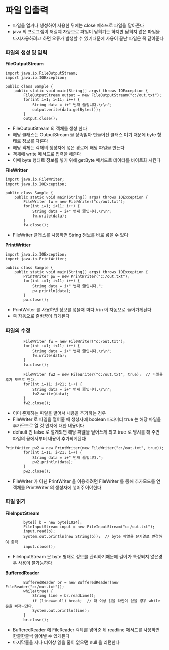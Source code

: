 # 파일 입출력

- 파일을 열거나 생성하여 사용한 뒤에는 close 메소드로 파일을 닫아준다
- java 의 프로그램이 꺼질떄 자동으로 파일이 닫히기는 하지만 닫히지 않은 파일을 다시사용하려고 하면 오류가 발생할 수 있기때문에 사용이 끝난 파일은 꼭 닫아준다

### **파일의 생성 및 입력**

**FileOutputStream**

```
import java.io.FileOutputStream;
import java.io.IOException;

public class Sample {
    public static void main(String[] args) throws IOException {
        FileOutputStream output = new FileOutputStream("c:/out.txt");
        for(int i=1; i<11; i++) {
            String data = i+" 번째 줄입니다.\r\n";
            output.write(data.getBytes());
        }
        output.close();
```

- FileOutputStream 의 객체를 생성 한다
- 해당 클래스는 OutputStream 을 상속받아 만들어진 클래스 이기 때문에 byte 형태로 정보를 다룬다
- 해당 객체는 객체의 생성자에 넣은 경로에 해당 파일을 만든다
- 객체에 write 메서드로 입력을 해준다
- 이때 byte 형태로 정보를 넣기 위해 getByte 메서드로 데이터를 바이트화 시킨다

**FileWritter**

```
import java.io.FileWriter;
import java.io.IOException;

public class Sample {
    public static void main(String[] args) throws IOException {
        FileWriter fw = new FileWriter("c:/out.txt");
        for(int i=1; i<11; i++) {
            String data = i+" 번째 줄입니다.\r\n";
            fw.write(data);
        }
        fw.close();
```

- FileWriter 클래스를 사용하면 String 정보를 바로 넣을 수 있다

**PrintWritter**

```
import java.io.IOException;
import java.io.PrintWriter;

public class Sample {
    public static void main(String[] args) throws IOException {
        PrintWriter pw = new PrintWriter("c:/out.txt");
        for(int i=1; i<11; i++) {
            String data = i+" 번째 줄입니다.";
            pw.println(data);
        }
        pw.close();
```

- PrintWriter 를 사용하면 정보를 넣을때 마다 /r/n 이 자동으로 들어가게된다
- 즉 자동으로 줄바꿈이 되게된다

### **파일의 수정**

```
        FileWriter fw = new FileWriter("c:/out.txt");
        for(int i=1; i<11; i++) {
            String data = i+" 번째 줄입니다.\r\n";
            fw.write(data);
        }
        fw.close();

        FileWriter fw2 = new FileWriter("c:/out.txt", true);  // 파일을 추가 모드로 연다.
        for(int i=11; i<21; i++) {
            String data = i+" 번째 줄입니다.\r\n";
            fw2.write(data);
        }
        fw2.close();
```

- 이미 존재하는 파일을 열어서 내용을 추가하는 경우
- FileWriter 로 파일을 열어줄 때 생성자에 boolean 파라미터 true 는 해당 파일을 추가모드로 열 것 인지에 대한 내용이다
- default 인 false 로 열게되면 해당 파일을 덮어쓰게 되고 true 로 명시를 해 주면 파일의 끝에서부터 내용이 추가되게된다

```
PrintWriter pw2 = new PrintWriter(new FileWriter("c:/out.txt", true));
        for(int i=11; i<21; i++) {
            String data = i+" 번째 줄입니다.";
            pw2.println(data);
        }
        pw2.close();
```

- FileWriter 가 아닌 PrintWriter 을 이용하려면 FileWriter 를 통해 추가모드를 연 객체를 PrintWriter 의 생성자에 넣어주어야한다

### **파일 읽기**

**FileInputStream**

```
        byte[] b = new byte[1024];
        FileInputStream input = new FileInputStream("c:/out.txt");
        input.read(b);
        System.out.println(new String(b));  // byte 배열을 문자열로 변경하여 출력
        input.close();
```

- FileInputStream 은 byte 형태로 정보를 관리하기때문에 길이가 특정되지 않은경우 사용이 불가능하다

**BufferedReader**

```
        BufferedReader br = new BufferedReader(new FileReader("c:/out.txt"));
        while(true) {
            String line = br.readLine();
            if (line==null) break;  // 더 이상 읽을 라인이 없을 경우 while 문을 빠져나간다.
            System.out.println(line);
        }
        br.close();
```

- BufferedReader 에 FileReader 객체를 넣어준 뒤 readline 메서드를 사용하면 한줄한줄씩 읽어낼 수 있게된다
- 마지막줄을 지나 더이상 읽을 줄이 없으면 null 을 리턴한다